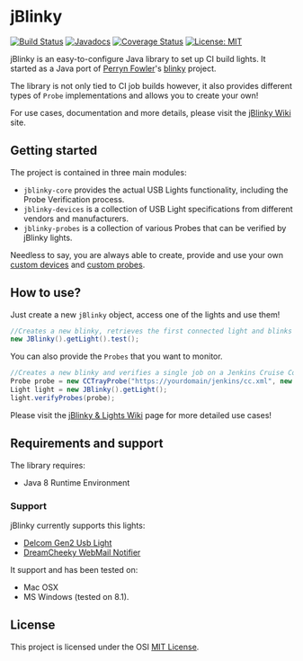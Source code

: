 # jBlinky
[![Build Status](https://travis-ci.org/rastadrian/jblinky.svg?branch=develop)](https://travis-ci.org/rastadrian/jblinky) [![Javadocs](https://www.javadoc.io/badge/com.rastadrian/jblinky-core.svg)](https://www.javadoc.io/doc/com.rastadrian/jblinky-core) [![Coverage Status](https://coveralls.io/repos/github/rastadrian/jblinky/badge.svg?branch=develop)](https://coveralls.io/github/rastadrian/jblinky?branch=develop) [![License: MIT](https://img.shields.io/badge/License-MIT-yellow.svg)](https://opensource.org/licenses/MIT) 

jBlinky is an easy-to-configure Java library to set up CI build lights. It started as a Java port of [Perryn Fowler](https://github.com/perryn)'s [blinky](https://github.com/perryn/blinky) project.

The library is not only tied to CI job builds however, it also provides different types of `Probe` implementations and allows you to create your own!

For use cases, documentation and more details, please visit the [jBlinky Wiki](https://github.com/rastadrian/jblinky/wiki) site.

## Getting started

The project is contained in three main modules: 
* `jblinky-core` provides the actual USB Lights functionality, including the Probe Verification process.
* `jblinky-devices` is a collection of USB Light specifications from different vendors and manufacturers.
* `jblinky-probes` is a collection of various Probes that can be verified by jBlinky lights.

Needless to say, you are always able to create, provide and use your own [custom devices](https://github.com/rastadrian/jblinky/wiki/USB-Devices#create-your-own-usb-light-specification) and [custom probes](https://github.com/rastadrian/jblinky/wiki/Probes#custom-probes).

## How to use?

Just create a new `jBlinky` object, access one of the lights and use them! 

```java
//Creates a new blinky, retrieves the first connected light and blinks between red and green.
new JBlinky().getLight().test();
```

You can also provide the `Probes` that you want to monitor.

```java
//Creates a new blinky and verifies a single job on a Jenkins Cruise Control Tray.
Probe probe = new CCTrayProbe("https://yourdomain/jenkins/cc.xml", new String[] {"job-name"});
Light light = new JBlinky().getLight();
light.verifyProbes(probe);
```

Please visit the [jBlinky & Lights Wiki](https://github.com/rastadrian/jblinky/wiki/jBlinky-&-Lights) page for more detailed use cases!

## Requirements and support

The library requires:

* Java 8 Runtime Environment

### Support

jBlinky currently supports this lights:

* [Delcom Gen2 Usb Light](https://www.delcomproducts.com/productdetails.asp?productnum=904008)
* [DreamCheeky WebMail Notifier](http://dreamcheeky.com/webmail-notifier)

It support and has been tested on:

* Mac OSX
* MS Windows (tested on 8.1).

## License
This project is licensed under the OSI [MIT License](https://opensource.org/licenses/MIT).
